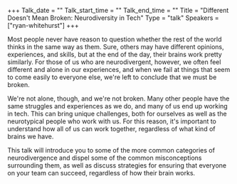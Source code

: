 +++
Talk_date = ""
Talk_start_time = ""
Talk_end_time = ""
Title = "Different Doesn't Mean Broken: Neurodiversity in Tech"
Type = "talk"
Speakers = ["ryan-whitehurst"]
+++

Most people never have reason to question whether the rest of the world thinks in the same way as them. Sure, others may have different opinions, experiences, and skills, but at the end of the day, their brains work pretty similarly. For those of us who are neurodivergent, however, we often feel different and alone in our experiences, and when we fail at things that seem to come easily to everyone else, we're left to conclude that we must be broken.

We're not alone, though, and we're not broken. Many other people have the same struggles and experiences as we do, and many of us end up working in tech. This can bring unique challenges, both for ourselves as well as the neurotypical people who work with us. For this reason, it's important to understand how all of us can work together, regardless of what kind of brains we have.

This talk will introduce you to some of the more common categories of neurodivergence and dispel some of the common misconceptions surrounding them, as well as discuss strategies for ensuring that everyone on your team can succeed, regardless of how their brain works.
